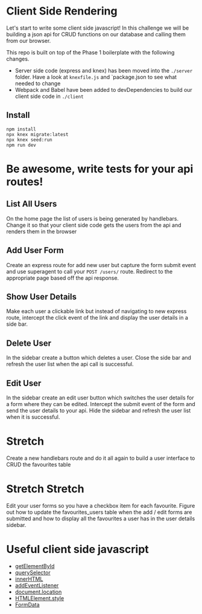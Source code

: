 # Client Side Rendering

Let's start to write some client side javascript! In this challenge we will be building a json api for CRUD functions on our database and calling them from our browser.

This repo is built on top of the Phase 1 boilerplate with the following changes.

 - Server side code (express and knex) has been moved into the `./server` folder. Have a look at `knexfile.js` and `package.json to see what needed to change
 - Webpack and Babel have been added to devDependencies to build our client side code in `./client`
## Install

```
npm install
npx knex migrate:latest
npx knex seed:run
npm run dev
```

# Be awesome, write tests for your api routes!

## List All Users

On the home page the list of users is being generated by handlebars. Change it so that your client side code gets the users from the api and renders them in the browser

## Add User Form

Create an express route for add new user but capture the form submit event and use superagent to call your `POST /users/` route. Redirect to the appropriate page based off the api response.

## Show User Details

Make each user a clickable link but instead of navigating to new express route, intercept the click event of the link and display the user details in a side bar.

## Delete User

In the sidebar create a button which deletes a user. Close the side bar and refresh the user list when the api call is successful.

## Edit User

In the sidebar create an edit user button which switches the user details for a form where they can be edited. Intercept the submit event of the form and send the user details to your api. Hide the sidebar and refresh the user list when it is successful.

# Stretch

Create a new handlebars route and do it all again to build a user interface to CRUD the favourites table

# Stretch Stretch

Edit your user forms so you have a checkbox item for each favourite. Figure out how to update the favourites_users table when the add / edit forms are submitted and how to display all the favourites a user has in the user details sidebar.

# Useful client side javascript

- [getElementById](https://developer.mozilla.org/en-US/docs/Web/API/Document/getElementById)
- [querySelector](https://developer.mozilla.org/en-US/docs/Web/API/Document/querySelector)
- [innerHTML](https://developer.mozilla.org/en-US/docs/Web/API/Element/innerHTML)
- [addEventListener](https://developer.mozilla.org/en-US/docs/Web/API/EventTarget/addEventListener)
- [document.location](https://developer.mozilla.org/en-US/docs/Web/API/Document/location)
- [HTMLElement.style](https://developer.mozilla.org/en-US/docs/Web/API/HTMLElement/style)
- [FormData](https://developer.mozilla.org/en-US/docs/Web/API/FormData)





